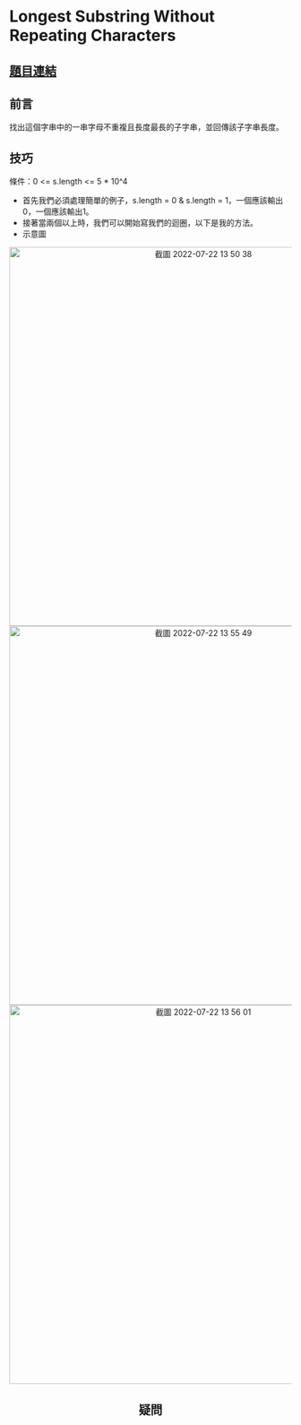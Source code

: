 # Longest Substring Without Repeating Characters

## [題目連結](https://leetcode.com/problems/longest-substring-without-repeating-characters/)

前言
---
找出這個字串中的一串字母不重複且長度最長的子字串，並回傳該子字串長度。

技巧
---
條件：0 <= s.length <= 5 * 10^4

- 首先我們必須處理簡單的例子，s.length = 0 & s.length = 1，一個應該輸出0，一個應該輸出1。
- 接著當兩個以上時，我們可以開始寫我們的迴圈，以下是我的方法。
- 示意圖
<div align=center>
  <img width="677" alt="截圖 2022-07-22 13 50 38" src="https://user-images.githubusercontent.com/90084425/180372203-3a7c4599-8249-4386-b5c7-48e805197023.png">
  <img width="677" alt="截圖 2022-07-22 13 55 49" src="https://user-images.githubusercontent.com/90084425/180372847-6fdeb6ce-d054-47d9-a5cd-1509108beacb.png">
<img width="677" alt="截圖 2022-07-22 13 56 01" src="https://user-images.githubusercontent.com/90084425/180372857-f84232fa-e28c-4558-bfbb-6caf2fa018c9.png">

<div>

疑問
---
